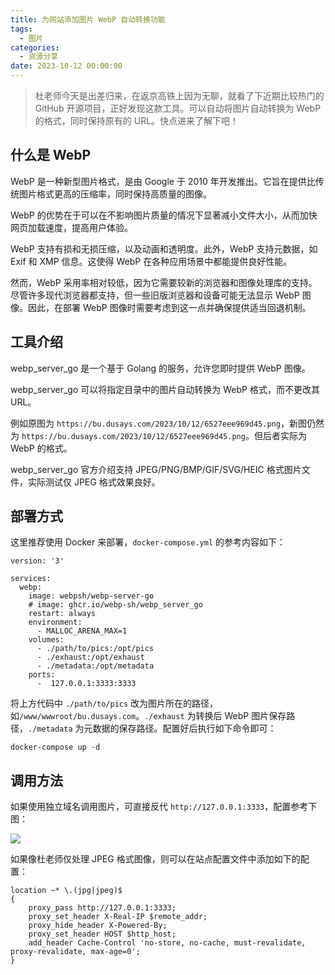 ```yaml
---
title: 为网站添加图片 WebP 自动转换功能
tags:
  - 图片
categories:
  - 资源分享
date: 2023-10-12 00:00:00
---
```


> 杜老师今天是出差归来，在返京高铁上因为无聊，就看了下近期比较热门的 GitHub 开源项目，正好发现这款工具。可以自动将图片自动转换为 WebP 的格式，同时保持原有的 URL。快点进来了解下吧！

<!-- more -->

## 什么是 WebP

WebP 是一种新型图片格式，是由 Google 于 2010 年开发推出。它旨在提供比传统图片格式更高的压缩率，同时保持高质量的图像。

WebP 的优势在于可以在不影响图片质量的情况下显著减小文件大小，从而加快网页加载速度，提高用户体验。

WebP 支持有损和无损压缩，以及动画和透明度。此外，WebP 支持元数据，如 Exif 和 XMP 信息。这使得 WebP 在各种应用场景中都能提供良好性能。

然而，WebP 采用率相对较低，因为它需要较新的浏览器和图像处理库的支持。尽管许多现代浏览器都支持，但一些旧版浏览器和设备可能无法显示 WebP 图像。因此，在部署 WebP 图像时需要考虑到这一点并确保提供适当回退机制。


## 工具介绍

webp_server_go 是一个基于 Golang 的服务，允许您即时提供 WebP 图像。

webp_server_go 可以将指定目录中的图片自动转换为 WebP 格式，而不更改其 URL。

例如原图为 `https://bu.dusays.com/2023/10/12/6527eee969d45.png`，新图仍然为 `https://bu.dusays.com/2023/10/12/6527eee969d45.png`。但后者实际为 WebP 的格式。

webp_server_go 官方介绍支持 JPEG/PNG/BMP/GIF/SVG/HEIC 格式图片文件，实际测试仅 JPEG 格式效果良好。

## 部署方式

这里推荐使用 Docker 来部署，`docker-compose.yml` 的参考内容如下：

```
version: '3'

services:
  webp:
    image: webpsh/webp-server-go
    # image: ghcr.io/webp-sh/webp_server_go
    restart: always
    environment:
      - MALLOC_ARENA_MAX=1
    volumes:
      - ./path/to/pics:/opt/pics
      - ./exhaust:/opt/exhaust
      - ./metadata:/opt/metadata
    ports:
      -  127.0.0.1:3333:3333
```

将上方代码中 `./path/to/pics` 改为图片所在的路径，如`/www/wwwroot/bu.dusays.com`。`./exhaust` 为转换后 WebP 图片保存路径，`./metadata` 为元数据的保存路径。配置好后执行如下命令即可：

```
docker-compose up -d
```

## 调用方法

如果使用独立域名调用图片，可直接反代 `http://127.0.0.1:3333`，配置参考下图：

![](https://cdn.dusays.com/2023/10/635-1.jpg)

如果像杜老师仅处理 JPEG 格式图像，则可以在站点配置文件中添加如下的配置：

```
location ~* \.(jpg|jpeg)$ 
{
    proxy_pass http://127.0.0.1:3333;
    proxy_set_header X-Real-IP $remote_addr;
    proxy_hide_header X-Powered-By;
    proxy_set_header HOST $http_host;
    add_header Cache-Control 'no-store, no-cache, must-revalidate, proxy-revalidate, max-age=0';
}
```